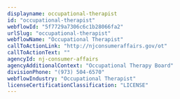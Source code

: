 ```yaml
---
displayname: occupational-therapist
id: "occupational-therapist"
webflowId: "5f7729a7306c6c1b28066fa2"
urlSlug: "occupational-therapist"
webflowName: "Occupational Therapist"
callToActionLink: "http://njconsumeraffairs.gov/ot"
callToActionText: ""
agencyId: nj-consumer-affairs
agencyAdditionalContext: "Occupational Therapy Board"
divisionPhone: "(973) 504-6570"
webflowIndustry: "Occupational Therapist"
licenseCertificationClassification: "LICENSE"
---
```

